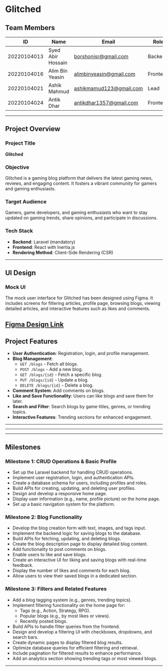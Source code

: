 # Glitched  

## Team Members  
| ID           | Name                | Email                      | Role       |  
|--------------|---------------------|----------------------------|------------|  
| 20220104013  | Syed Abir Hossain   | borshonjsr@gmail.com       | Backend    |  
| 20220104016  | Alim Bin Yeasin     | alimbinyeasin@gmail.com    | Frontend   |  
| 20220104021  | Ashik Mahmud        | ashikmamud123@gmail.com    | Lead       |  
| 20220104024  | Antik Dhar          | antikdhar1357@gmail.com    | Frontend   |  

---

## Project Overview  

### Project Title  
**Glitched**  

### Objective  
Glitched is a gaming blog platform that delivers the latest gaming news, reviews, and engaging content. It fosters a vibrant community for gamers and gaming enthusiasts.  

### Target Audience  
Gamers, game developers, and gaming enthusiasts who want to stay updated on gaming trends, share opinions, and participate in discussions.  

### Tech Stack  
- **Backend**: Laravel (mandatory)  
- **Frontend**: React with Inertia.js  
- **Rendering Method**: Client-Side Rendering (CSR)  

---

## UI Design  

### Mock UI  
The mock user interface for Glitched has been designed using Figma. It includes screens for filtering articles, profile page, browsing blogs, viewing detailed articles, and interactive features such as likes and comments.

[Figma Design Link](https://www.figma.com/design/WhoQl0oP5QzoSnDZk9HwUl/Glitched?node-id=0-1&t=aOdN5ttpQUVZf6Bc-1) 
---

## Project Features  

- **User Authentication**: Registration, login, and profile management.  
- **Blog Management**:  
  - `GET /blogs` - Fetch all blogs.  
  - `POST /blogs` - Add a new blog.  
  - `GET /blogs/{id}` - Fetch a specific blog.  
  - `PUT /blogs/{id}` - Update a blog.  
  - `DELETE /blogs/{id}` - Delete a blog.  
- **Comment System**: Add comments on blogs.  
- **Like and Save Functionality**: Users can like blogs and save them for later.  
- **Search and Filter**: Search blogs by game titles, genres, or trending topics.  
- **Interactive Features**: Trending sections for enhanced engagement.  

---

---

---

## Milestones  

### Milestone 1: CRUD Operations & Basic Profile  
- Set up the Laravel backend for handling CRUD operations.  
- Implement user registration, login, and authentication APIs.  
- Create a database schema for users, including profiles and roles.  
- Build APIs for creating, updating, and deleting user profiles.  
- Design and develop a responsive home page.  
- Display user information (e.g., name, profile picture) on the home page.  
- Set up a basic navigation system for the platform.  

### Milestone 2: Blog Functionality  
- Develop the blog creation form with text, images, and tags input.  
- Implement the backend logic for saving blogs to the database.  
- Build APIs for fetching, updating, and deleting blogs.  
- Create the blog description page to display detailed blog content.  
- Add functionality to post comments on blogs.  
- Enable users to like and save blogs.  
- Create an interactive UI for liking and saving blogs with real-time feedback.  
- Display the number of likes and comments for each blog.  
- Allow users to view their saved blogs in a dedicated section.  

### Milestone 3: Filters and Related Features  
- Add a blog tagging system (e.g., genres, trending topics).  
- Implement filtering functionality on the home page for:  
  - Tags (e.g., Action, Strategy, RPG).  
  - Popular blogs (e.g., by most likes or views).  
  - Recently posted blogs.  
- Build APIs to handle filter queries from the frontend.  
- Design and develop a filtering UI with checkboxes, dropdowns, and search bars.  
- Create dynamic pages to display filtered blog results.  
- Optimize database queries for efficient filtering and retrieval.  
- Include pagination for filtered results to enhance performance.  
- Add an analytics section showing trending tags or most viewed blogs.  

---



